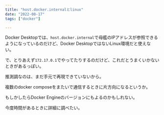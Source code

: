 ```yaml
---
title: "host.docker.internalとlinux"
date: "2022-08-17"
tags: ["docker"]

---
```


Docker Desktopでは、`host.docker.internal`で母艦のIPアドレスが参照できるようになっているのだけど、Docker DesktopではないLinux環境だと使えない。

で、とりあえず`172.17.0.1`でやってたりするのだけど、これだとうまくいかないときがあるっぽい。

推測調なのは、まだ手元で再現できていないから。

複数のdocker composeをまたいで通信するときに片方向になるというか。

もしかしたらDocker Engineのバージョンにもよるのかもしれない。

今度時間があるときに詳細に調べたい。
